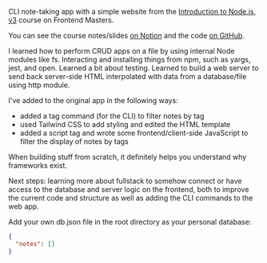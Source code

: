 CLI note-taking app with a simple website from the [Introduction to Node.js, v3](https://frontendmasters.com/courses/node-js-v3/) course on Frontend Masters.

You can see the course notes/slides [on Notion](https://scottmoss.notion.site/scottmoss/Intro-to-Node-js-V3-7c8e4ccaebf94b839f425fff13dcc44c) and the code [on GitHub](https://github.com/Hendrixer/intro-node-v3).

I learned how to perform CRUD apps on a file by using internal Node modules like fs. Interacting and installing things from npm, such as yargs, jest, and open. Learned a bit about testing. Learned to build a web server to send back server-side HTML interpolated with data from a database/file using http module.

I've added to the original app in the following ways:

- added a tag command (for the CLI) to filter notes by tag
- used Tailwind CSS to add styling and edited the HTML template
- added a script tag and wrote some frontend/client-side JavaScript to filter the display of notes by tags

When building stuff from scratch, it definitely helps you understand why frameworks exist.

Next steps: learning more about fullstack to somehow connect or have access to the database and server logic on the frontend, both to improve the current code and structure as well as adding the CLI commands to the web app.

Add your own db.json file in the root directory as your personal database:

```json
{
  "notes": []
}
```

